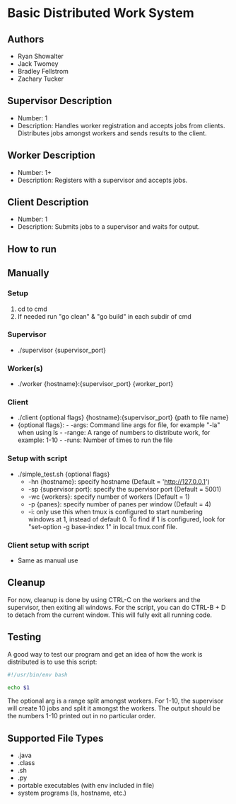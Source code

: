 # Basic Distributed Work System

## Authors

- Ryan Showalter
- Jack Twomey
- Bradley Fellstrom
- Zachary Tucker

## Supervisor Description

- Number: 1
- Description: Handles worker registration and accepts jobs from clients.
  Distributes jobs amongst workers and sends results to the client.

## Worker Description

- Number: 1+
- Description: Registers with a supervisor and accepts jobs.
  
## Client Description

- Number: 1
- Description: Submits jobs to a supervisor and waits for output.

## How to run

## Manually

### Setup

1. cd to cmd
2. If needed run "go clean" & "go build" in each subdir of cmd

### Supervisor

- ./supervisor {supervisor_port}
  
### Worker(s)

- ./worker {hostname}:{supervisor_port} {worker_port}
  
### Client

- ./client {optional flags} {hostname}:{supervisor_port} {path to file name}
- {optional flags}:
        - -args: Command line args for file, for example "-la" when using ls
        - -range: A range of numbers to distribute work, for example: 1-10
        - -runs: Number of times to run the file

### Setup with script

- ./simple_test.sh {optional flags}
  - -hn {hostname}: specify hostname (Default = 'http://127.0.0.1')
  - -sp {supervisor port}: specify the supervisor port (Default = 5001)
  - -wc {workers}: specify number of workers (Default = 1)
  - -p {panes}: specify number of panes per window (Default = 4)
  - -i: only use this when tmux is configured to start numbering windows 
        at 1, instead of default 0. To find if 1 is configured, look for
        "set-option -g base-index 1" in local tmux.conf file.
  
### Client setup with script

- Same as manual use

## Cleanup

For now, cleanup is done by using CTRL-C on the workers and the supervisor,
then exiting all windows. For the script, you can do CTRL-B + D to detach from
the current window. This will fully exit all running code.

## Testing

A good way to test our program and get an idea of how the work is distributed
is to use this script:

```bash
#!/usr/bin/env bash

echo $1
```

The optional arg is a range split amongst workers. For 1-10, the supervisor
will create 10 jobs and split it amongst the workers.
The output should be the numbers 1-10 printed out in no particular order.

## Supported File Types

- .java
- .class
- .sh
- .py
- portable executables (with env included in file)
- system programs (ls, hostname, etc.)
